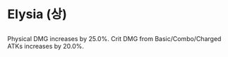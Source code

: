 # Elysia (상)

##

Physical DMG increases by 25.0%. Crit DMG from Basic/Combo/Charged ATKs increases by 20.0%.
